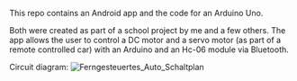This repo contains an Android app and the code for an Arduino Uno.

Both were created as part of a school project by me and a few others.
The app allows the user to control a DC motor and a servo motor (as part of a remote controlled car) with an Arduino and an Hc-06 module via Bluetooth.

Circuit diagram:
![Ferngesteuertes_Auto_Schaltplan](https://github.com/user-attachments/assets/25221392-a41d-458e-9646-33cb2ef682d5)

